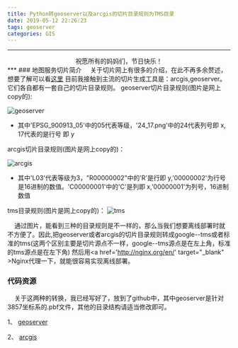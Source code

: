 ```yaml
---
title: Python转geoserver以及arcgis的切片目录规则为TMS目录
date: 2019-05-12 22:26:23
tags: geoserver
categories: GIS
---
```


***

<center>祝愿所有的妈妈们，节日快乐！</center>
***
### 地图服务切片简介
&nbsp;&nbsp;&nbsp;&nbsp;关于切片网上有很多的介绍，在此不再多余赘述，想要了解可以看<a
href="https://segmentfault.com/a/1190000011276788"
target="_blank">这里</a> 目前我接触到主流的切片生成工具是：arcgis,geoserver。它们各自都有一套自己的切片目录规则。
<!--more-->
geoserver切片目录规则(图片是网上copy的):

![geoserver](geoservertile.png)

- 其中'EPSG_900913_05'中的05代表等级，'24_17.png'中的24代表列号即 x, 17代表的是行号 即 y

 arcgis切片目录规则(图片是网上copy的)：

![arcgis](arcgisTile.png)

 - 其中'L03'代表等级为3，"R00000002"中的'R'是行即 y,'00000002'为行号是16进制的数值。'C00000001'中的'C'是列即 x,'00000001'为列号，16进制数值

tms目录规则(图片是网上copy的)：
![tms](tma.png)

&nbsp;&nbsp;&nbsp;&nbsp;通过图片，能看到三种的目录规则是不一样的，那么当我们想要离线部署时就不方便了。因此,把geoserver或者arcgis的切片目录规则转成google--tms或者标准的tms(这两个区别主要是切片源点不一样，google--tms源点是在左上角，标准的tms源点是在左下角)
然后用<a href='http://nginx.org/en/' target="_blank"
\>Nginx</a>代理一下，就能很容易实现离线部署。

### 代码资源

&nbsp;&nbsp;&nbsp;&nbsp;关于这两种的转换，我已经写好了，放到了github中，其中geoserver是针对3857坐标系的.pbf文件，其他的目录结构请适当修改即可。

1、 <a href="https://github.com/JerckyLY/geoserverToTMS" target="_blank">geoserver</a> 

2、 <a href="https://github.com/JerckyLY/arcgisToTMS"
target="_blank">arcgis</a>



